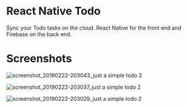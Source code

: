 # React Native Todo
Sync your Todo tasks on the cloud. React Native for the front end and Firebase on the back end.

# Screenshots

![screenshot_20190222-203043_just a simple todo 2](https://user-images.githubusercontent.com/31995471/53291291-df1ae700-377e-11e9-9468-4f7b5af538bb.jpg)


![screenshot_20190222-203037_just a simple todo 2](https://user-images.githubusercontent.com/31995471/53291292-e17d4100-377e-11e9-9ccc-5f8cb66cb066.jpg)


![screenshot_20190222-203029_just a simple todo 2](https://user-images.githubusercontent.com/31995471/53291293-e3470480-377e-11e9-95fd-9f1bbb177836.jpg)
